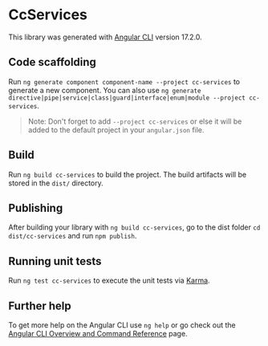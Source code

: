 # CcServices

This library was generated with [Angular CLI](https://github.com/angular/angular-cli) version 17.2.0.

## Code scaffolding

Run `ng generate component component-name --project cc-services` to generate a new component. You can also use `ng generate directive|pipe|service|class|guard|interface|enum|module --project cc-services`.
> Note: Don't forget to add `--project cc-services` or else it will be added to the default project in your `angular.json` file. 

## Build

Run `ng build cc-services` to build the project. The build artifacts will be stored in the `dist/` directory.

## Publishing

After building your library with `ng build cc-services`, go to the dist folder `cd dist/cc-services` and run `npm publish`.

## Running unit tests

Run `ng test cc-services` to execute the unit tests via [Karma](https://karma-runner.github.io).

## Further help

To get more help on the Angular CLI use `ng help` or go check out the [Angular CLI Overview and Command Reference](https://angular.io/cli) page.
